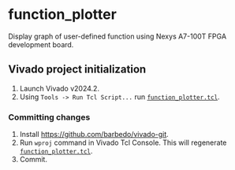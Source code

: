 # function_plotter

Display graph of user-defined function using Nexys A7-100T FPGA development board.

## Vivado project initialization

1. Launch Vivado v2024.2.
2. Using `Tools -> Run Tcl Script...` run [`function_plotter.tcl`](function_plotter.tcl).

### Committing changes

1. Install https://github.com/barbedo/vivado-git.
2. Run `wproj` command in Vivado Tcl Console. This will regenerate [`function_plotter.tcl`](function_plotter.tcl).
3. Commit.
